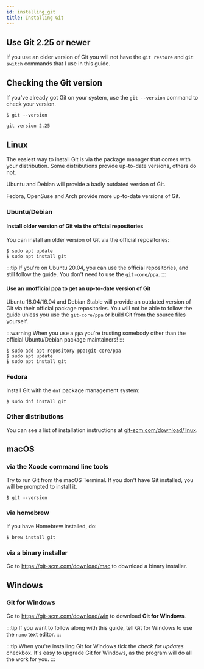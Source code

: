 ```yaml
---
id: installing_git
title: Installing Git
---
```


## Use Git 2.25 or newer

If you use an older version of Git you will not have the `git restore` and `git switch` commands that I use in this guide.

## Checking the Git version

If you've already got Git on your system, use the `git --version` command to check your version.

```git
$ git --version

git version 2.25
```

## Linux

The easiest way to install Git is via the package manager that comes with your distribution.
Some distributions provide up-to-date versions, others do not.

Ubuntu and Debian will provide a badly outdated version of Git.

Fedora, OpenSuse and Arch provide more up-to-date versions of Git.

### Ubuntu/Debian

#### Install older version of Git via the official repositories

You can install an older version of Git via the official repositories:

```
$ sudo apt update
$ sudo apt install git
```

:::tip
If you're on Ubuntu 20.04, you can use the official repositories, and still follow the guide.
You don't need to use the `git-core/ppa`.
:::

#### Use an unofficial ppa to get an up-to-date version of Git

Ubuntu 18.04/16.04 and Debian Stable will provide an outdated version of Git via their official package repositories.
You will not be able to follow the guide unless you use the `git-core/ppa` or build Git from the source files yourself.

:::warning
When you use a `ppa` you're trusting somebody other than the official Ubuntu/Debian package maintainers!
:::

```
$ sudo add-apt-repository ppa:git-core/ppa
$ sudo apt update
$ sudo apt install git
```

### Fedora

Install Git with the `dnf` package management system:

```
$ sudo dnf install git
```

### Other distributions

You can see a list of installation instructions at [git-scm.com/download/linux](https://git-scm.com/download/linux).

## macOS

### via the Xcode command line tools

Try to run Git from the macOS Terminal.
If you don't have Git installed, you will be prompted to install it.

```git
$ git --version
```

### via homebrew

If you have Homebrew installed, do:

```
$ brew install git
```

### via a binary installer

Go to https://git-scm.com/download/mac to download a binary installer.

## Windows

### Git for Windows

Go to https://git-scm.com/download/win to download **Git for Windows**.

:::tip
If you want to follow along with this guide, tell Git for Windows to use the `nano` text editor.
:::

:::tip
When you're installing Git for Windows tick the _check for updates_ checkbox.
It's easy to upgrade Git for Windows, as the program will do all the work for you.
:::
